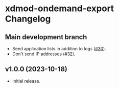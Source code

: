 # xdmod-ondemand-export Changelog

## Main development branch
- Send application lists in addition to logs ([\#30](https://github.com/ubccr/xdmod-ondemand/pull/30)).
- Don't send IP addresses ([\#32](https://github.com/ubccr/xdmod-ondemand/pull/32)).

## v1.0.0 (2023-10-18)
- Initial release.
